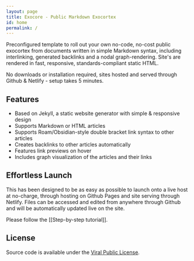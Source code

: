 ```yaml
---
layout: page
title: Exocore - Public Markdown Exocortex
id: home
permalink: /
---
```


Preconfigured template to roll out your own no-code, no-cost public exocortex from documents written in simple Markdown syntax, including interlinking, generated backlinks and a nodal graph-rendering. Site's are rendered in fast, responsive, standards-compliant static HTML. 

No downloads or installation required, sites hosted and served through Github & Netlify - setup takes 5 minutes.

## Features

- Based on Jekyll, a static website generator with simple & responsive design
- Supports Markdown or HTML articles
- Supports Roam/Obsidian-style double bracket link syntax to other articles
- Creates backlinks to other articles automatically
- Features link previews on hover
- Includes graph visualization of the articles and their links

## Effortless Launch

This has been designed to be as easy as possible to launch onto a live host at no-charge, through hosting on Github Pages and site serving through Netlify. Files can be accessed and edited from anywhere through Github and will be automatically updated live on the site.

Please follow the [[Step-by-step tutorial]].

## License

Source code is available under the [Viral Public License](LICENSE.md).